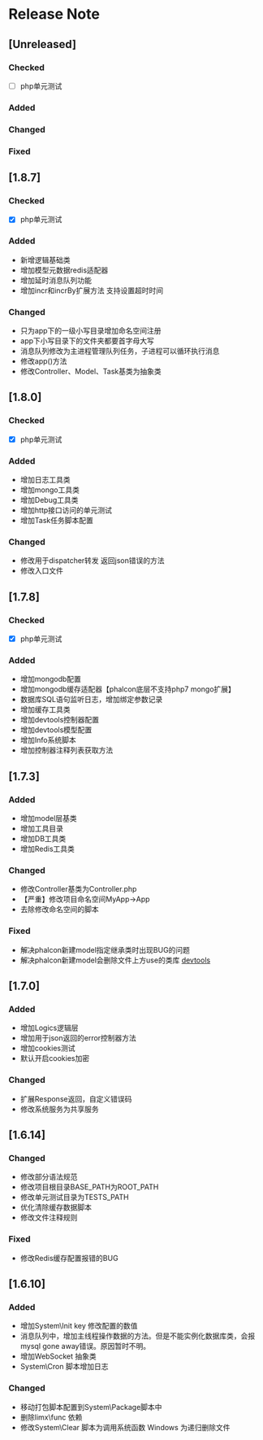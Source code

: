 # Release Note

## [Unreleased]
### Checked
- [ ] php单元测试

### Added

### Changed

### Fixed

## [1.8.7]
### Checked
- [x] php单元测试

### Added
* 新增逻辑基础类
* 增加模型元数据redis适配器
* 增加延时消息队列功能
* 增加incr和incrBy扩展方法 支持设置超时时间

### Changed
* 只为app下的一级小写目录增加命名空间注册
* app下小写目录下的文件夹都要首字母大写
* 消息队列修改为主进程管理队列任务，子进程可以循环执行消息
* 修改app()方法
* 修改Controller、Model、Task基类为抽象类

## [1.8.0]
### Checked
- [x] php单元测试

### Added
* 增加日志工具类
* 增加mongo工具类
* 增加Debug工具类
* 增加http接口访问的单元测试
* 增加Task任务脚本配置

### Changed
* 修改用于dispatcher转发 返回json错误的方法
* 修改入口文件

## [1.7.8]
### Checked
- [x] php单元测试

### Added
* 增加mongodb配置
* 增加mongodb缓存适配器【phalcon底层不支持php7 mongo扩展】
* 数据库SQL语句监听日志，增加绑定参数记录
* 增加缓存工具类
* 增加devtools控制器配置
* 增加devtools模型配置
* 增加Info系统脚本
* 增加控制器注释列表获取方法

## [1.7.3]
### Added
* 增加model层基类
* 增加工具目录
* 增加DB工具类
* 增加Redis工具类

### Changed
* 修改Controller基类为Controller.php
* 【严重】修改项目命名空间MyApp->App
* 去除修改命名空间的脚本
 
### Fixed
* 解决phalcon新建model指定继承类时出现BUG的问题
* 解决phalcon新建model会删除文件上方use的类库 [devtools](https://github.com/limingxinleo/phalcon-devtools.git)

## [1.7.0]
### Added
* 增加Logics逻辑层
* 增加用于json返回的error控制器方法
* 增加cookies测试
* 默认开启cookies加密

### Changed
* 扩展Response返回，自定义错误码
* 修改系统服务为共享服务

## [1.6.14]
### Changed
* 修改部分语法规范
* 修改项目根目录BASE_PATH为ROOT_PATH
* 修改单元测试目录为TESTS_PATH
* 优化清除缓存数据脚本
* 修改文件注释规则

### Fixed
* 修改Redis缓存配置报错的BUG

## [1.6.10]
### Added
* 增加System\Init key 修改配置的数值
* 消息队列中，增加主线程操作数据的方法。但是不能实例化数据库类，会报mysql gone away错误。原因暂时不明。
* 增加WebSocket 抽象类
* System\Cron 脚本增加日志

### Changed
* 移动打包脚本配置到System\Package脚本中
* 删除limx\func 依赖
* 修改System\Clear 脚本为调用系统函数 Windows 为递归删除文件